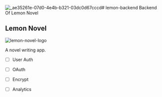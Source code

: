 ![_ae35261e-07d0-4e4b-b321-03dc0d67cccd](https://github.com/LTL-Team/lemon-backend/assets/65227354/760bccf4-7984-46fb-b46a-3100d086eeb7)# lemon-backend
Backend Of Lemon Novel

## Lemon Novel
![lemon-novel-logo](https://github.com/LTL-Team/lemon-backend/assets/65227354/472506ca-1d25-4ff4-b3b0-d2ba085875aa)

A novel writing app.
- [ ] User Auth
- [ ] OAuth
- [ ] Encrypt
- [ ] Analytics

